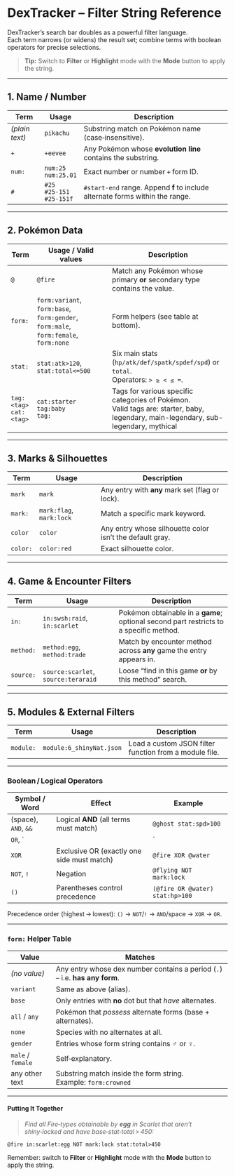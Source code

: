 
# DexTracker – Filter String Reference

DexTracker’s search bar doubles as a powerful filter language.  
Each term narrows (or widens) the result set; combine terms with boolean operators for precise selections.

> **Tip:** Switch to **Filter** or **Highlight** mode with the **Mode** button to apply the string.

---

## 1. Name / Number

| Term | Usage | Description |
|------|-------|-------------|
| *(plain text)* | `pikachu` | Substring match on Pokémon name (case‑insensitive). |
| `+` | `+eevee` | Any Pokémon whose **evolution line** contains the substring. |
| `num:` | `num:25`<br>`num:25.01` | Exact number or number + form ID. |
| `#` | `#25`<br>`#25-151`<br>`#25-151f` | `#start‑end` range. Append **f** to include alternate forms within the range. |

---

## 2. Pokémon Data

| Term | Usage / Valid values | Description |
|------|---------------------|-------------|
| `@` | `@fire` | Match any Pokémon whose primary **or** secondary type contains the value. |
| `form:` | `form:variant`, `form:base`, `form:gender`, `form:male`, `form:female`, `form:none` | Form helpers (see table at bottom). |
| `stat:` | `stat:atk>120`, `stat:total<=500` | Six main stats (`hp/atk/def/spatk/spdef/spd`) or `total`. <br> Operators: `> ≥ < ≤ =`. |
| `tag:<tag>` <br> `cat:<tag>` | `cat:starter` <br> `tag:baby`<br> `tag:` | Tags for various specific categories of Pokémon. <br> Valid tags are: starter, baby, legendary, main-legendary, sub-legendary, mythical |

---

## 3. Marks & Silhouettes

| Term | Usage | Description |
|------|-------|-------------|
| `mark` | `mark` | Any entry with **any** mark set (flag or lock). |
| `mark:` | `mark:flag`, `mark:lock` | Match a specific mark keyword. |
| `color` | `color` | Any entry whose silhouette color isn’t the default gray. |
| `color:` | `color:red` | Exact silhouette color. |

---

## 4. Game & Encounter Filters

| Term | Usage | Description |
|------|-------|-------------|
| `in:` | `in:swsh:raid`, `in:scarlet` | Pokémon obtainable in a **game**; optional second part restricts to a specific method. |
| `method:` | `method:egg`, `method:trade` | Match by encounter method across **any** game the entry appears in. |
| `source:` | `source:scarlet`, `source:teraraid` | Loose “find in this game **or** by this method” search. |

---

## 5. Modules & External Filters

| Term | Usage | Description |
|------|-------|-------------|
| `module:` | `module:6_shinyNat.json` | Load a custom JSON filter function from a module file. |

---

### Boolean / Logical Operators

| Symbol / Word | Effect | Example |
|---------------|--------|---------|
| (space), `AND`, `&&` | Logical **AND** (all terms must match) | `@ghost stat:spd>100` |
| `OR`, `||` | Logical **OR** (either side may match) | `@rock OR @ground` |
| `XOR` | Exclusive OR (exactly one side must match) | `@fire XOR @water` |
| `NOT`, `!` | Negation | `@flying NOT mark:lock` |
| `()` | Parentheses control precedence | `(@fire OR @water) stat:hp>100` |

Precedence order (highest → lowest): `()` → `NOT`/`!` → `AND`/space → `XOR` → `OR`.

---

### `form:` Helper Table

| Value | Matches |
|-------|---------|
| *(no value)* | Any entry whose dex number contains a period (`.`) – i.e. **has any form**. |
| `variant` | Same as above (alias). |
| `base` | Only entries with **no** dot but that *have* alternates. |
| `all` / `any` | Pokémon that *possess* alternate forms (base + alternates). |
| `none` | Species with no alternates at all. |
| `gender` | Entries whose form string contains ♂ or ♀. |
| `male` / `female` | Self‑explanatory. |
| any other text | Substring match inside the form string. <br> Example: `form:crowned` |

---

#### Putting It Together

> *Find all Fire‑types obtainable by **egg** in Scarlet that aren’t shiny‑locked and have base‑stat‑total > 450:*

```
@fire in:scarlet:egg NOT mark:lock stat:total>450
```

Remember: switch to **Filter** or **Highlight** mode with the **Mode** button to apply the string.